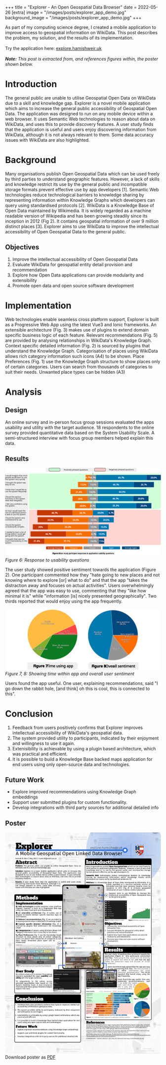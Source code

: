 +++
title = "Explorer - An Open Geospatial Data Browser"
date = 2022-05-26
[extra]
image = "/images/posts/explorer_app_demo.jpg"
background_image = "/images/posts/explorer_app_demo.jpg"
+++

As part of my computing science degree, I created a mobile application to improve access to geospatial information on WikiData. This post describes the problem, my solution, and the results of its implementation.
<br><br>
Try the application here: [explore.hamishweir.uk](https://explore.hamishweir.uk)
<br><br>
***Note:** This post is extracted from, and references figures within, the poster shown below.*

# Introduction
The general public are unable to utilise Geospatial Open Data on WikiData due to a skill and knowledge gap. Explorer is a novel mobile application which aims to increase the general public accessibility of Geospatial Open Data. The application was designed to run on any mobile device within a web browser. It uses Semantic Web technologies to reason about data on WikiData, and uses this to provide discovery features. A user study finds that the application is useful and users enjoy discovering information from WikiData, although it is not always relevant to them. Some data accuracy issues with WikiData are also highlighted.


# Background
Many organisations publish Open Geospatial Data which can be used freely by third parties to understand geographic features.  However, a lack of skills and knowledge restrict its use by the general public and incompatible storage formats prevent effective use by app developers [1].
Semantic Web technologies reduce technological barriers to knowledge sharing by representing information within Knowledge Graphs which developers can query using standardised protocols [2].
WikiData is a Knowledge Base of Open Data maintained by Wikimedia. It is widely regarded as a machine readable version of Wikipedia and has been growing steadily since its inception in 2012 (Fig 2). It contains geospatial information of over 9 million distinct places [3].
Explorer aims to use WikiData to improve the intellectual accessibility of Open Geospatial Data to the general public. 

## Objectives
1.	Improve the intellectual accessibility of Open Geospatial Data
2.	Evaluate WikiData for geospatial entity detail provision and recommendation
3.	Explore how Open Data applications can provide modularity and extensibility
4.	Promote open data and open source software development

# Implementation
Web technologies enable seamless cross platform support, Explorer is built as a Progressive Web App using the latest Vue3 and Ionic frameworks. 
An extensible architecture (Fig. 3) makes use of plugins to extend domain specific business logic of each feature. 
Relevant recommendations (Fig. 5) are provided by analysing relationships in WikiData's Knowledge Graph.
Context specific detailed information (Fig. 2) is sourced by plugins that understand the Knowledge Graph.
Categorisation of places using WikiData allows rich category information such icons (A4) to be shown.
Place Preferences (Fig. 1) use the Knowledge Graph structure to show places only of certain categories. Users can search from thousands of categories to suit their needs. Unwanted place types can be hidden (A3)

# Analysis
## Design 
An online survey and in-person focus group sessions evaluated the apps usability and utility with the target audience.
18 respondents to the online survey provided quantitative data based on the System Usability Scale. A semi-structured interview with focus group members helped explain this data.

## Results
![alt text](/images/posts/explorer/system_usability_scale.svg "Logo Title")
*Figure 6: Response to usability questions*

The user study  showed positive sentiment towards the application (Figure 2).  One participant commented how they  "hate going to new  places and not knowing where to explore [or] what to do" and that the app "takes the distraction away and focuses on actual activities".
Users overwhelmingly agreed that the app was easy to use, commenting that they "like how minimal it is" while "information [is] nicely presented geographically". Two thirds reported that would enjoy using the app frequently. 

![alt text](/images/posts/explorer/explorer_stats.svg "Logo Title") 
*Figure 7, 8: Showing time within app and overall user sentiment*

Users found the app useful. One user, explaining recommendations, said
"I go down the rabbit hole, [and think] oh this is cool, this is connected to this".

# Conclusion 
1.	Feedback from users positively confirms that Explorer improves intellectual accessibility of WikiData's geospatial data.
2.	The system provided utility to participants, indicated by their enjoyment and willingness to use it again. 
3.	Extenisibility is achievable by using a plugin based architecture, which was practical and efficient.
4.	It is possible to build a Knowledge Base backed maps application for end users using only open-source data and technologies.

## Future Work
- Explore improved recommendations using Knowledge Graph embeddings
-	Support user submitted plugins for custom functionality.
-	Develop integrations with third party sources for additional detailed info

## Poster
![alt text](/images/posts/explorer/explorer_poster.png "Logo Title")
Download poster as [PDF](/documents/explorer_poster.pdf)